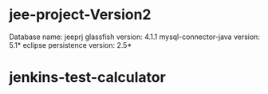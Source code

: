# jee-project-Version2
Database name: jeeprj
glassfish version: 4.1.1
mysql-connector-java version: 5.1*
eclipse persistence version: 2.5*
# jenkins-test-calculator
